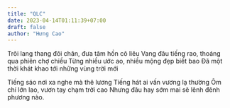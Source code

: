 ```yaml
---
title: "QLC"
date: 2023-04-14T01:11:39+07:00
draft: false
author: "Hưng Cao"
---
```


Trôi lang thang đôi chân, đưa tâm hồn cô liêu
Vang đâu tiếng rao, thoáng qua phiên chợ chiều
Từng nhiều ước ao, nhiều mộng đẹp biết bao 
Đã một thời khát khao tới những vùng trời mới

Tiếng sáo nơi xa nghe mà thê lương
Tiếng hát ai vấn vương lạ thường
Ôm chí lớn lao, vươn tay chạm trời cao
Nhưng đâu hay sớm mai sẽ lênh đênh phương nào.
